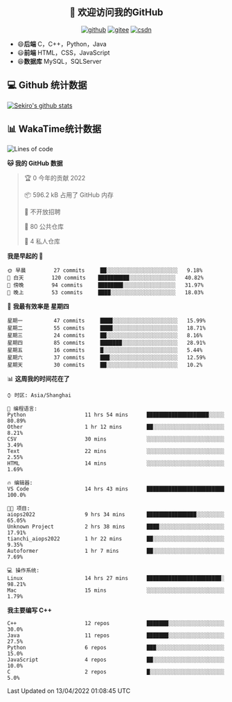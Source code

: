 <h2 align="center">👋 欢迎访问我的GitHub</h2>
<p align="center">
  <a href="https://666wxy666.github.io/"><img src="https://img.shields.io/badge/GitHub-24292e" alt="github"></a>
  <a href="https://gitee.com/wxy_666"><img src="https://img.shields.io/badge/Gitee-fe7300" alt="gitee"></a>
  <a href="https://blog.csdn.net/WXY_666"><img src="https://img.shields.io/badge/CSDN-cf000e" alt="csdn"></a>
</p>

- 😄**后端** C，C++，Python，Java
- 😃**前端** HTML，CSS，JavaScript
- 😆**数据库** MySQL，SQLServer

## 💻 Github 统计数据
[![Sekiro's github stats](https://github-readme-stats.vercel.app/api?username=666WXY666)](https://666wxy666.github.io/)

## 📊 WakaTime统计数据

<!--START_SECTION:waka-->
![Lines of code](https://img.shields.io/badge/%E4%BB%8E%E3%80%8C%E4%BD%A0%E5%A5%BD%E4%B8%96%E7%95%8C%E3%80%8D%E6%88%91%E5%B7%B2%E7%BB%8F%E5%86%99%E4%BA%86--290%20Thousand%20%E8%A1%8C%E4%BB%A3%E7%A0%81-blue)

**🐱 我的 GitHub 数据** 

> 🏆 0 今年的贡献 2022
 > 
> 📦 596.2 kB 占用了 GitHub 内存 
 > 
> 🚫 不开放招聘
 > 
> 📜 80 公共仓库 
 > 
> 🔑 4 私人仓库  
 > 
**我是早起的 🐤** 

```text
🌞 早晨         27 commits     ██░░░░░░░░░░░░░░░░░░░░░░░   9.18% 
🌆 白天         120 commits    ██████████░░░░░░░░░░░░░░░   40.82% 
🌃 傍晚         94 commits     ████████░░░░░░░░░░░░░░░░░   31.97% 
🌙 晚上         53 commits     ████░░░░░░░░░░░░░░░░░░░░░   18.03%

```
📅 **我最有效率是 星期四** 

```text
星期一          47 commits     ████░░░░░░░░░░░░░░░░░░░░░   15.99% 
星期二          55 commits     ████░░░░░░░░░░░░░░░░░░░░░   18.71% 
星期三          24 commits     ██░░░░░░░░░░░░░░░░░░░░░░░   8.16% 
星期四          85 commits     ███████░░░░░░░░░░░░░░░░░░   28.91% 
星期五          16 commits     █░░░░░░░░░░░░░░░░░░░░░░░░   5.44% 
星期六          37 commits     ███░░░░░░░░░░░░░░░░░░░░░░   12.59% 
星期天          30 commits     ██░░░░░░░░░░░░░░░░░░░░░░░   10.2%

```


📊 **这周我的时间花在了** 

```text
⌚︎ 时区: Asia/Shanghai

💬 编程语言: 
Python                   11 hrs 54 mins      ████████████████████░░░░░   80.89% 
Other                    1 hr 12 mins        ██░░░░░░░░░░░░░░░░░░░░░░░   8.21% 
CSV                      30 mins             ░░░░░░░░░░░░░░░░░░░░░░░░░   3.49% 
Text                     22 mins             ░░░░░░░░░░░░░░░░░░░░░░░░░   2.55% 
HTML                     14 mins             ░░░░░░░░░░░░░░░░░░░░░░░░░   1.69%

🔥 编辑器: 
VS Code                  14 hrs 43 mins      █████████████████████████   100.0%

🐱‍💻 项目: 
aiops2022                9 hrs 34 mins       ████████████████░░░░░░░░░   65.05% 
Unknown Project          2 hrs 38 mins       ████░░░░░░░░░░░░░░░░░░░░░   17.91% 
tianchi_aiops2022        1 hr 22 mins        ██░░░░░░░░░░░░░░░░░░░░░░░   9.35% 
Autoformer               1 hr 7 mins         ██░░░░░░░░░░░░░░░░░░░░░░░   7.69%

💻 操作系统: 
Linux                    14 hrs 27 mins      ████████████████████████░   98.21% 
Mac                      15 mins             ░░░░░░░░░░░░░░░░░░░░░░░░░   1.79%

```

**我主要编写 C++** 

```text
C++                      12 repos            ███████░░░░░░░░░░░░░░░░░░   30.0% 
Java                     11 repos            ███████░░░░░░░░░░░░░░░░░░   27.5% 
Python                   6 repos             ███░░░░░░░░░░░░░░░░░░░░░░   15.0% 
JavaScript               4 repos             ██░░░░░░░░░░░░░░░░░░░░░░░   10.0% 
C                        2 repos             █░░░░░░░░░░░░░░░░░░░░░░░░   5.0%

```



 Last Updated on 13/04/2022 01:08:45 UTC
<!--END_SECTION:waka-->

<!--
**666WXY666/666WXY666** is a ✨ _special_ ✨ repository because its `README.md` (this file) appears on your GitHub profile.

Here are some ideas to get you started:

- 🔭 I’m currently working on ...
- 🌱 I’m currently learning ...
- 👯 I’m looking to collaborate on ...
- 🤔 I’m looking for help with ...
- 💬 Ask me about ...
- 📫 How to reach me: ...
- 😄 Pronouns: ...
- ⚡ Fun fact: ...
-->
